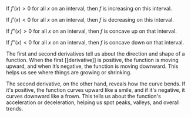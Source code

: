 If $f'(x) > 0$ for all $x$ on an interval, then $f$ is increasing on this interval.

If $f'(x) < 0$ for all $x$ on an interval, then $f$ is decreasing on this interval.

If $f''(x) > 0$ for all $x$ on an interval, then $f$ is concave up on that interval.

If $f''(x) < 0$ for all $x$ on an interval, then $f$ is concave down on that interval. 

The first and second derivatives tell us about the direction and shape of a function. When the first [[derivative]] is positive, the function is moving upward, and when it’s negative, the function is moving downward. This helps us see where things are growing or shrinking.

The second derivative, on the other hand, reveals how the curve bends. If it's positive, the function curves upward like a smile, and if it's negative, it curves downward like a frown. This tells us about the function's acceleration or deceleration, helping us spot peaks, valleys, and overall trends.